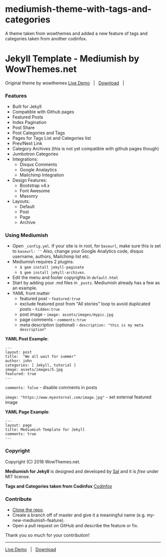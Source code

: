 # mediumish-theme-with-tags-and-categories
A theme taken from wowthemes and added a new feature of tags and categories taken from another codinfox.

# Jekyll Template - Mediumish by WowThemes.net

Original theme by wowthemes
[Live Demo](https://github.com/Bharathbrothers/mediumish-theme-with-tags-and-categories) &nbsp; | &nbsp; [Download](https://github.com/Bharathbrothers/mediumish-theme-with-tags-and-categories/archive/master.zip) &nbsp; | &nbsp; 



### Features

- Built for Jekyll
- Compatible with Github pages
- Featured Posts
- Index Pagination
- Post Share
- Post Categories and Tags
- Pages for Tags List and Categories list
- Prev/Next Link
- Category Archives (this is not yet compatible with github pages though)
- Jumbotron Categories
- Integrations:
    - Disqus Comments
    - Google Analaytics
    - Mailchimp Integration
- Design Features:
    - Bootstrap v4.x
    - Font Awesome
    - Masonry
- Layouts:
    - Default
    - Post
    - Page
    - Archive
    
### Using Mediumish

- Open `_config.yml`. If your site is in root, for `baseurl`, make sure this is set to `baseurl: ''`
Also, change your Google Analytics code, disqus username, authors, Mailchimp list etc.
- Mediumish requires 2 plugins: 
    - `$ gem install jekyll-paginate`
    - `$ gem install jekyll-archives`.
- Edit the menu and footer copyrights in `default.html`
- Start by adding your .md files in `_posts`. Mediumish already has a few as an example. 
- YAML front matter
    - featured post - `featured:true`
    - exclude featured post from "All stories" loop to avoid duplicated posts - `hidden:true`
    - post image - `image: assets/images/mypic.jpg`
    - page comments - `comments:true`
    - meta description (optional) - `description: "this is my meta description"`
    
**YAML Post Example**:

```
---
layout: post
title:  "We all wait for summer"
author: john
categories: [ Jekyll, tutorial ]
image: assets/images/5.jpg
featured: true
---
```

`comments: false` - disable comments in posts

`image: "https://www.myexternal.com/image.jpg"`  - set external featured image
    
**YAML Page Example**:

```
---
layout: page
title: Mediumish Template for Jekyll
comments: true
---
```

### Copyright

Copyright (C) 2018 WowThemes.net.

**Mediumish for Jekyll** is designed and developed by [Sal](https://www.wowthemes.net) and it is *free* under MIT license. 

**Tags and Categories taken from Codinfox** [Codinfox](https://github.com/codinfox/codinfox-lanyon)

### Contribute

- [Clone the repo](https://github.com/Bharathbrothers/mediumish-theme-with-tags-and-categories).
- Create a branch off of master and give it a meaningful name (e.g. my-new-mediumish-feature).
- Open a pull request on GitHub and describe the feature or fix.

Thank you so much for your contribution!

-----------------

[Live Demo](https://github.com/Bharathbrothers/mediumish-theme-with-tags-and-categories) &nbsp; | &nbsp; [Download](https://github.com/Bharathbrothers/mediumish-theme-with-tags-and-categories/archive/master.zip)

